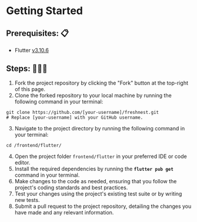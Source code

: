 # Getting Started

## Prerequisites: 📋
- Flutter [v3.10.6](https://docs.flutter.dev/release/archive)

## Steps: 🚶‍♂️🚀
1. Fork the project repository by clicking the "Fork" button at the top-right of this page.
2. Clone the forked repository to your local machine by running the following command in your terminal:
```shell
git clone https://github.com/[your-username]/freshnest.git
# Replace [your-username] with your GitHub username.
```

3. Navigate to the project directory by running the following command in your terminal:
```
cd /frontend/flutter/
```
4. Open the project folder `frontend/flutter` in your preferred IDE or code editor.
4. Install the required dependencies by running the **`flutter pub get`** command in your terminal.
5. Make changes to the code as needed, ensuring that you follow the project's coding standards and best practices.
6. Test your changes using the project's existing test suite or by writing new tests.
7. Submit a pull request to the project repository, detailing the changes you have made and any relevant information.
